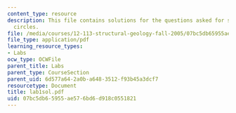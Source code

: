 ```yaml
---
content_type: resource
description: This file contains solutions for the questions asked for stress and mohr's
  circles.
file: /media/courses/12-113-structural-geology-fall-2005/07bc5db65955ae576bd6d918c0551821_lab1sol.pdf
file_type: application/pdf
learning_resource_types:
- Labs
ocw_type: OCWFile
parent_title: Labs
parent_type: CourseSection
parent_uid: 6d577a64-2a0b-a648-3512-f93b45a3dcf7
resourcetype: Document
title: lab1sol.pdf
uid: 07bc5db6-5955-ae57-6bd6-d918c0551821
---
```

